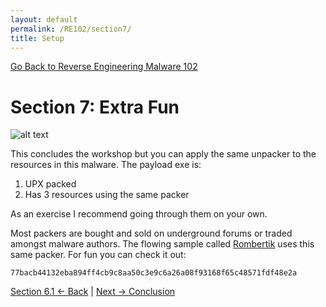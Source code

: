 ```yaml
---
layout: default
permalink: /RE102/section7/
title: Setup
---
```

[Go Back to Reverse Engineering Malware 102](https://securedorg.github.io/RE102/)

# Section 7: Extra Fun #

![alt text](https://securedorg.github.io/RE102/images/SectionFun_intro.gif "intro")

This concludes the workshop but you can apply the same unpacker to the resources in this malware. The payload exe is:
1. UPX packed
2. Has 3 resources using the same packer

As an exercise I recommend going through them on your own.

Most packers are bought and sold on underground forums or traded amongst malware authors. The flowing sample called [Rombertik](https://en.wikipedia.org/wiki/Rombertik) uses this same packer. For fun you can check it out:

```
77bacb44132eba894ff4cb9c8aa50c3e9c6a26a08f93168f65c48571fdf48e2a
```

[Section 6.1 <- Back](https://securedorg.github.io/RE102/section6.1) | [Next -> Conclusion](https://securedorg.github.io/RE102/section8)
